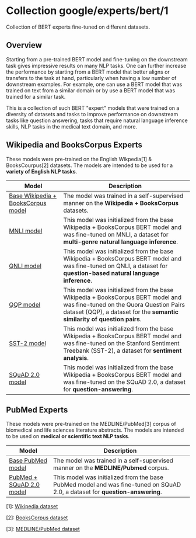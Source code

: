 # Collection google/experts/bert/1

Collection of BERT experts fine-tuned on different datasets.

<!-- fine-tunable: true -->
<!-- format: saved_model_2 -->
<!-- dataset: Wikipedia and BooksCorpus -->
<!-- dataset: MNLI -->
<!-- dataset: QNLI -->
<!-- dataset: QQP -->
<!-- dataset: SST-2 -->
<!-- dataset: MEDLINE/PubMed -->
<!-- dataset: SQuAD 2.0 -->
<!-- module-type: text-embedding -->
<!-- network-architecture: Transformer -->
<!-- language: en -->

## Overview

Starting from a pre-trained BERT model and fine-tuning on the downstream task
gives impressive results on many NLP tasks. One can further increase the
performance by starting from a BERT model that better aligns or transfers to the
task at hand, particularly when having a low number of downstream examples. For
example, one can use a BERT model that was trained on text from a similar domain
or by use a BERT model that was trained for a similar task.

This is a collection of such BERT "expert" models that were trained on a
diversity of datasets and tasks to improve performance on downstream tasks like
question answering, tasks that require natural language inference skills, NLP
tasks in the medical text domain, and more.

## Wikipedia and BooksCorpus Experts

These models were pre-trained on the English Wikpedia[1] & BooksCourpus[2]
datasets. The models are intended to be used for a **variety of English NLP
tasks**.

Model                                                                              | Description
---------------------------------------------------------------------------------- | -----------
[Base Wikipedia + BooksCorpus model](https://tfhub.dev/google/experts/bert/pubmed) | The model was trained in a self-supervised manner on the **Wikipedia + BooksCorpus** datasets.
[MNLI model](https://tfhub.dev/google/experts/bert/wiki_books/mnli)                | This model was initialized from the base Wikipedia + BooksCorpus BERT model and was fine-tuned on MNLI, a dataset for **multi-genre natural language inference**.
[QNLI model](https://tfhub.dev/google/experts/bert/wiki_books/qnli)                | This model was initialized from the base Wikipedia + BooksCorpus BERT model and was fine-tuned on QNLI, a dataset for **question-based natural language inference**.
[QQP model](https://tfhub.dev/google/experts/bert/wiki_books/qqp)                  | This model was initialized from the base Wikipedia + BooksCorpus BERT model and was fine-tuned on the Quora Question Pairs dataset (QQP), a dataset for the **semantic similarity of question pairs**.
[SST-2 model](https://tfhub.dev/google/experts/bert/wiki_books/sst2)               | This model was initialized from the base Wikipedia + BooksCorpus BERT model and was fine-tuned on the Stanford Sentiment Treebank (SST-2), a dataset for **sentiment analysis**.
[SQuAD 2.0 model](https://tfhub.dev/google/experts/bert/wiki_books/sst2)           | This model was initialized from the base Wikipedia + BooksCorpus BERT model and was fine-tuned on the SQuAD 2.0, a dataset for **question-answering**.

## PubMed Experts

These models were pre-trained on the MEDLINE/PubMed[3] corpus of biomedical and
life sciences literature abstracts. The models are intended to be used on
**medical or scientific text NLP tasks**.

Model                                                                           | Description
------------------------------------------------------------------------------- | -----------
[Base PubMed model](https://tfhub.dev/google/experts/bert/pubmed)               | The model was trained in a self-supervised manner on the **MEDLINE/Pubmed** corpus.
[PubMed + SQuAD 2.0 model](https://tfhub.dev/google/experts/bert/pubmed/squad2) | This model was initialized from the base PubMed model and was fine-tuned on SQuAD 2.0, a dataset for **question-answering**.

\[1]: [Wikipedia dataset](https://dumps.wikimedia.org)

\[2]: [BooksCorpus dataset](http://yknzhu.wixsite.com/mbweb)

\[3]:
[MEDLINE/PubMed dataset](https://www.nlm.nih.gov/databases/download/pubmed_medline.html)
